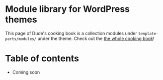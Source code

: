 # Module library for WordPress themes

This page of Dude's cooking book is a collection modules under `template-parts/modules/` under the theme. Check out the [the whole cooking book](../README.md)!

# Table of contents

- Coming soon
